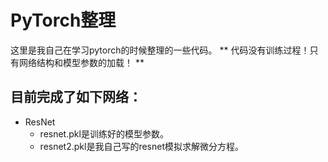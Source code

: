 # PyTorch整理
这里是我自己在学习pytorch的时候整理的一些代码。
** 代码没有训练过程！只有网络结构和模型参数的加载！ **
## 目前完成了如下网络：
* ResNet
	* resnet.pkl是训练好的模型参数。
	* resnet2.pkl是我自己写的resnet模拟求解微分方程。